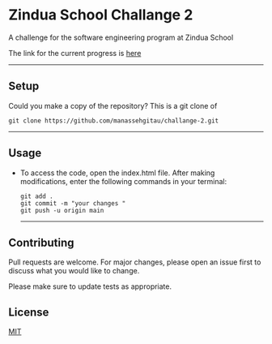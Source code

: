 # Zindua School Challange 2

A challenge for the software engineering program at Zindua School

The link for the current progress is [here](https://manassehgitau.github.io/challange-2/)


---

## Setup


Could you make a copy of the repository? This is a git clone of

```git
git clone https://github.com/manassehgitau/challange-2.git
```
---

## Usage

- To access the code, open the index.html file. After making modifications, enter the following commands in your terminal:
  
  ```git
  git add .
  git commit -m "your changes "
  git push -u origin main
  ```

  ----

## Contributing

Pull requests are welcome. For major changes, please open an issue first
to discuss what you would like to change.

Please make sure to update tests as appropriate.

## License

[MIT](https://choosealicense.com/licenses/mit/)
